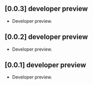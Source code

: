 ## [0.0.3] developer preview

* Developer preview.

## [0.0.2] developer preview

* Developer preview.

## [0.0.1] developer preview

* Developer preview.
